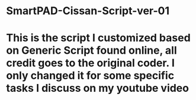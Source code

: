 # SmartPAD-Cissan-Script-ver-01
# This is the script I customized based on Generic Script found online, all credit goes to the original coder. I only changed it for some specific tasks I discuss on my youtube video
